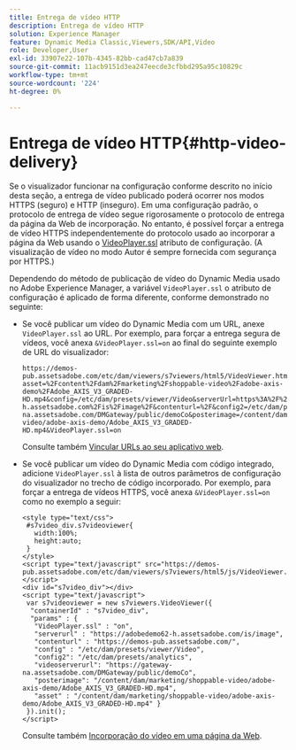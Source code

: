 ```yaml
---
title: Entrega de vídeo HTTP
description: Entrega de vídeo HTTP
solution: Experience Manager
feature: Dynamic Media Classic,Viewers,SDK/API,Video
role: Developer,User
exl-id: 33907e22-107b-4345-82bb-cad47cb7a839
source-git-commit: 11acb9151d3ea247eecde3cfbbd295a95c10829c
workflow-type: tm+mt
source-wordcount: '224'
ht-degree: 0%

---
```


# Entrega de vídeo HTTP{#http-video-delivery}

<!-- >[!NOTE]
>
>Secure Video Delivery only applies to AEM 6.2 with the installation of [Feature Pack-13480](https://www.adobeaemcloud.com/content/marketplace/marketplaceProxy.html?packagePath=/content/companies/public/adobe/packages/cq620/featurepack/cq-6.2.0-featurepack-13480) and to AEM 6.1 with installation of [Feature Pack NPR-15011](https://www.adobeaemcloud.com/content/marketplace/marketplaceProxy.html?packagePath=/content/companies/public/adobe/packages/cq610/featurepack/cq-6.1.0-featurepack-15011). -->

Se o visualizador funcionar na configuração conforme descrito no início desta seção, a entrega de vídeo publicado poderá ocorrer nos modos HTTPS (seguro) e HTTP (inseguro). Em uma configuração padrão, o protocolo de entrega de vídeo segue rigorosamente o protocolo de entrega da página da Web de incorporação. No entanto, é possível forçar a entrega de vídeo HTTPS independentemente do protocolo usado ao incorporar a página da Web usando o [VideoPlayer.ssl](../../c-html5-s7-aem-asset-viewers/c-html5-mixedmedia-viewer-about/r-html5-mixedmedia-viewer-config-attrib/r-html5-mixedmedia-viewer-config-attrib-videoplayer-ssl.md#reference-df0a29aa8a584cebaaa1c7bb6fab362e) atributo de configuração. (A visualização de vídeo no modo Autor é sempre fornecida com segurança por HTTPS.)

Dependendo do método de publicação de vídeo do Dynamic Media usado no Adobe Experience Manager, a variável `VideoPlayer.ssl` o atributo de configuração é aplicado de forma diferente, conforme demonstrado no seguinte:

* Se você publicar um vídeo do Dynamic Media com um URL, anexe `VideoPlayer.ssl` ao URL. Por exemplo, para forçar a entrega segura de vídeos, você anexa `&VideoPlayer.ssl=on` ao final do seguinte exemplo de URL do visualizador:

   ```
   https://demos-pub.assetsadobe.com/etc/dam/viewers/s7viewers/html5/VideoViewer.html?asset=%2Fcontent%2Fdam%2Fmarketing%2Fshoppable-video%2Fadobe-axis-demo%2FAdobe_AXIS_V3_GRADED-HD.mp4&config=/etc/dam/presets/viewer/Video&serverUrl=https%3A%2F%2Fadobedemo62-h.assetsadobe.com%2Fis%2Fimage%2F&contenturl=%2F&config2=/etc/dam/presets/analytics&videoserverurl=https://gateway-na.assetsadobe.com/DMGateway/public/demoCo&posterimage=/content/dam/marketing/shoppable-video/adobe-axis-demo/Adobe_AXIS_V3_GRADED-HD.mp4&VideoPlayer.ssl=on
   ```

   Consulte também [Vincular URLs ao seu aplicativo web](https://experienceleague.adobe.com/docs/experience-manager-65/assets/dynamic/linking-urls-to-yourwebapplication.html?lang=en#dynamic).

* Se você publicar um vídeo do Dynamic Media com código integrado, adicione `VideoPlayer.ssl` à lista de outros parâmetros de configuração do visualizador no trecho de código incorporado. Por exemplo, para forçar a entrega de vídeos HTTPS, você anexa `&VideoPlayer.ssl=on` como no exemplo a seguir:

   ```
   <style type="text/css"> 
    #s7video_div.s7videoviewer{ 
      width:100%;  
      height:auto; 
    } 
   </style> 
   <script type="text/javascript" src="https://demos-pub.assetsadobe.com/etc/dam/viewers/s7viewers/html5/js/VideoViewer.js"></script> 
   <div id="s7video_div"></div> 
   <script type="text/javascript"> 
    var s7videoviewer = new s7viewers.VideoViewer({ 
     "containerId" : "s7video_div", 
     "params" : {  
      "VideoPlayer.ssl" : "on", 
      "serverurl" : "https://adobedemo62-h.assetsadobe.com/is/image", 
      "contenturl" : "https://demos-pub.assetsadobe.com/",  
      "config" : "/etc/dam/presets/viewer/Video", 
      "config2": "/etc/dam/presets/analytics", 
      "videoserverurl": "https://gateway-na.assetsadobe.com/DMGateway/public/demoCo", 
      "posterimage": "/content/dam/marketing/shoppable-video/adobe-axis-demo/Adobe_AXIS_V3_GRADED-HD.mp4", 
      "asset" : "/content/dam/marketing/shoppable-video/adobe-axis-demo/Adobe_AXIS_V3_GRADED-HD.mp4" } 
    }).init(); 
   </script>
   ```

   Consulte também [Incorporação do vídeo em uma página da Web](https://experienceleague.adobe.com/docs/experience-manager-65/assets/dynamic/linking-urls-to-yourwebapplication.html#dynamic).
